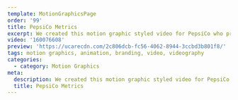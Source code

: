 ```yaml
---
template: MotionGraphicsPage
order: '99'
title: PepsiCo Metrics
excerpt: We created this motion graphic styled video for PepsiCo who provide consumers with a broad range of high quality food and beverage products that deliver great taste, convenience and affordability, from simple treats to healthier offerings.
video: '160076608'
preview: 'https://ucarecdn.com/2c806dcb-fc56-4062-8944-3ccbd3b801f8/'
tags: motion graphics, animation, branding, video, videography
categories:
  - category: Motion Graphics
meta:
  description: We created this motion graphic styled video for PepsiCo who provide consumers with a broad range of high quality food and beverage products that deliver great taste, convenience and affordability, from simple treats to healthier offerings.
  title: PepsiCo Metrics
---
```

